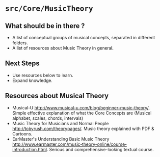 # `src/Core/MusicTheory`

## What should be in there ?
* A list of conceptual groups of musical concepts, separated in different folders.
* A list of resources about Music Theory in general.

## Next Steps
* Use resources below to learn.
* Expand knowledge.

## Resources about Musical Theory
* Musical-U http://www.musical-u.com/blog/beginner-music-theory/. Simple effective explanation of what the Core Concepts are (Musical alphabet, scales, chords, intervals)
* Music Theory for Musicians and Normal People http://tobyrush.com/theorypages/. Music theory explained with PDF & Cartoons.
* EarMaster's Understanding Basic Music Theory http://www.earmaster.com/music-theory-online/course-introduction.html. Serious and comprehensive-looking textual course.

